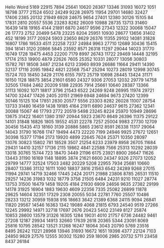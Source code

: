 Hello Wolrd
5169
22915
7894
25641
10620
28367
13346
31093
16072
1051
18798
3777
21524
6502
24249
9228
26975
11954
29701
14680
32427
17406
2385
20132
21949
6928
24675
9654
27401
12380
30126
15105
84
17831
2810
20557
5536
23283
8262
26009
10988
28735
13713
31460
16439
1418
19165
4144
21891
6870
24617
9596
27343
12322
30068
15047
26
17773
2752
20499
5478
23225
8204
25951
10930
28677
13656
31402
452
18199
3177
20924
5903
23650
8629
26376
11355
29102
14081
31828
16807
1786
19533
4511
22258
7237
24984
9963
27710
12689
30436
15415
394
18141
3120
20866
5845
23592
8571
26318
11297
29044
14023
31770
16749
1728
19475
4453
22200
7179
8997
26743
11722
29469
14448
32195
17174
2153
19900
4879
22626
7605
25352
10331
28077
13056
30803
15782
761
18508
3487
21234
6213
23960
8939
26686
11664
29411
14390
32137
17116
2095
19842
4821
22568
7547
25294
10273
28019
12998
30745
15724
703
18450
3429
21176
6155
7972
25719
10698
28445
13424
31171
16150
1128
18875
3854
21601
6580
24327
9306
27053
12032
29779
14758
32505
17484
2462
20209
5188
22935
7914
25661
10640
28387
13366
31113
16092
1071
18817
3796
21543
6522
24269
9248
26995
11974
29721
14700
32447
17426
2405
20151
21969
6948
24694
9673
27420
12399
30146
15125
104
17851
2830
20577
5556
23303
8282
26028
11007
28754
13733
31480
16459
1438
19185
4164
21911
6890
24637
9615
27362
12341
30088
15067
46
17793
2772
20519
5498
23245
8224
25970
10949
28696
13675
31422
16401
1380
3197
20944
5923
23670
8649
26396
11375
29122
14101
31848
16826
1805
19552
4531
22278
7257
25004
9983
27730
12709
30456
15435
413
18160
3139
20886
5865
23612
8591
26338
11317
29064
14043
31790
16768
1747
19494
4473
22220
7199
24946
9925
27672
12651
30398
15377
17194
2173
19920
4899
22645
7624
25371
10350
28097
13076
30823
15802
781
18528
3507
21254
6233
23979
8958
26705
11684
29431
14410
32157
17136
2115
19862
4841
22588
7566
25313
10292
28039
13018
30765
15744
723
18470
3449
21196
6175
23921
8900
26647
11626
13443
31190
16169
1148
18895
3874
21621
6600
24347
9326
27073
12052
29799
14777
32524
17503
2482
20229
5208
22955
7934
25681
10660
28407
13386
31132
16111
1090
18837
3816
21563
6542
24289
9268
27015
11994
29741
14719
32466
17445
2424
20171
21988
23806
8785
26531
11510
29257
14236
31983
1032
18779
3758
21505
6484
24231
9210
11027
28774
13753
31500
16479
1458
19205
4184
21930
6909
24656
9635
27382
29199
14178
31925
16904
1883
19630
4609
22356
7335
25082
26899
11878
29625
14604
32351
17329
2308
20055
5034
22781
7760
25507
10486
28233
13212
30959
15938
916
18663
3642
21389
6368
24115
9094
26841
11820
29567
14546
16363
1342
19089
4068
21815
6793
24540
9519
27266
12245
29992
14971
32718
17697
2676
20423
5402
23149
8127
25874
10853
28600
13579
31326
16305
1284
19031
4010
21757
6736
24482
9461
27208
12187
29934
14913
32660
17639
2618
20365
5344
23091
8069
25816
10795
28542
13521
31268
16247
18064
3043
20790
5769
23516
8495
26242
11221
28968
13946
31693
16672
1651
19398
4377
22124
7103
24850
9829
27576
12555
30302
15280
259
18006
2985
20732
5711
23458
8437
26184
